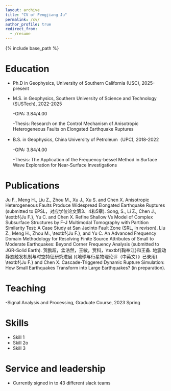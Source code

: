 ```yaml
---
layout: archive
title: "CV of Fengjiang Ju"
permalink: /cv/
author_profile: true
redirect_from:
  - /resume
---
```


{% include base_path %}

Education
======
* Ph.D in Geophysics, University of Southern California (USC), 2025-present
* M.S. in Geophysics, Southern University of Science and Technology (SUSTech), 2022-2025
  
  -GPA: 3.84/4.00
  
  -Thesis: Research on the Control Mechanism of Anisotropic Heterogeneous Faults on Elongated Earthquake Ruptures
* B.S. in Geophysics, China University of Petroleum（UPC), 2018-2022
  
  -GPA: 3.84/4.00
  
  -Thesis: The Application of the Frequency-bessel Method in Surface Wave Exploration for Near-Surface Investigations

Publications
======
  Ju F., Meng H., Liu Z., Zhou M., Xu J., Xu S. and Chen X. Anisotropic Heterogeneous Faults Produce Widespread Elongated Earthquake Ruptures (submitted to EPSL，对应学位论文第3、4和5章).
  Song, S., Li Z., Chen J., \textbf{Ju F.}, Yu C. and Chen X. Refine Shallow Vs Model of Complex Subsurface Structures by F-J Multimodal Tomography with Partition Similarity Test: A Case Study at San Jacinto Fault Zone (SRL, in revison).
  Liu Z., Meng H., Zhou M., \textbf{Ju F.}, and Yu C. An Advanced Frequency Domain Methodology for Resolving Finite Source Attributes of Small to Moderate Earthquakes: Beyond Corner Frequency Analysis (submitted to JGR-Solid Earth).
  贺鹏超，孟浩然，王敏，贾科，\textbf{鞠奉江}和王备. 地震动静态触发机制与时空特征研究进展 (《地球与行星物理论评（中英文）》已录用).
  \textbf{Ju F.} and Chen X. Cascade-Triggered Dynamic Rupture Simulation: How Small Earthquakes Transform into Large Earthquakes? (in preparation).
  
Teaching
======
  -Signal Analysis and Processing, Graduate Course, 2023 Spring

Skills
======
* Skill 1
* Skill 2o
* Skill 3
  
Service and leadership
======
* Currently signed in to 43 different slack teams
